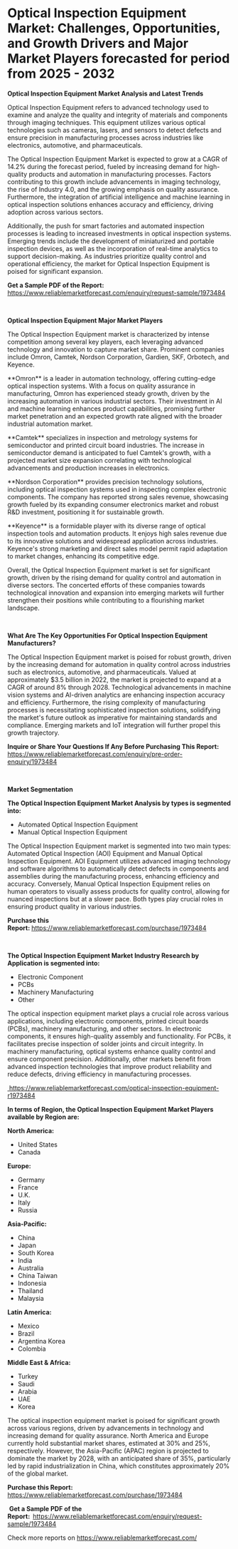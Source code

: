 <p><h1>Optical Inspection Equipment Market: Challenges, Opportunities, and Growth Drivers and Major Market Players forecasted for period from 2025 - 2032</h1></p><p><strong>Optical Inspection Equipment Market Analysis and Latest Trends</strong></p>
<p><p>Optical Inspection Equipment refers to advanced technology used to examine and analyze the quality and integrity of materials and components through imaging techniques. This equipment utilizes various optical technologies such as cameras, lasers, and sensors to detect defects and ensure precision in manufacturing processes across industries like electronics, automotive, and pharmaceuticals. </p><p>The Optical Inspection Equipment Market is expected to grow at a CAGR of 14.2% during the forecast period, fueled by increasing demand for high-quality products and automation in manufacturing processes. Factors contributing to this growth include advancements in imaging technology, the rise of Industry 4.0, and the growing emphasis on quality assurance. Furthermore, the integration of artificial intelligence and machine learning in optical inspection solutions enhances accuracy and efficiency, driving adoption across various sectors.</p><p>Additionally, the push for smart factories and automated inspection processes is leading to increased investments in optical inspection systems. Emerging trends include the development of miniaturized and portable inspection devices, as well as the incorporation of real-time analytics to support decision-making. As industries prioritize quality control and operational efficiency, the market for Optical Inspection Equipment is poised for significant expansion.</p></p>
<p><strong>Get a Sample PDF of the Report:&nbsp;</strong> <a href="https://www.reliablemarketforecast.com/enquiry/request-sample/1973484?utm_campaign=3225&utm_medium=2&utm_source=Github&utm_content=ia&utm_term=11042025&utm_id=optical-inspection-equipment">https://www.reliablemarketforecast.com/enquiry/request-sample/1973484</a></p>
<p>&nbsp;</p>
<p><strong>Optical Inspection Equipment Major Market Players</strong></p>
<p><p>The Optical Inspection Equipment market is characterized by intense competition among several key players, each leveraging advanced technology and innovation to capture market share. Prominent companies include Omron, Camtek, Nordson Corporation, Gardien, SKF, Orbotech, and Keyence.</p><p>**Omron** is a leader in automation technology, offering cutting-edge optical inspection systems. With a focus on quality assurance in manufacturing, Omron has experienced steady growth, driven by the increasing automation in various industrial sectors. Their investment in AI and machine learning enhances product capabilities, promising further market penetration and an expected growth rate aligned with the broader industrial automation market.</p><p>**Camtek** specializes in inspection and metrology systems for semiconductor and printed circuit board industries. The increase in semiconductor demand is anticipated to fuel Camtek's growth, with a projected market size expansion correlating with technological advancements and production increases in electronics.</p><p>**Nordson Corporation** provides precision technology solutions, including optical inspection systems used in inspecting complex electronic components. The company has reported strong sales revenue, showcasing growth fueled by its expanding consumer electronics market and robust R&D investment, positioning it for sustainable growth.</p><p>**Keyence** is a formidable player with its diverse range of optical inspection tools and automation products. It enjoys high sales revenue due to its innovative solutions and widespread application across industries. Keyence's strong marketing and direct sales model permit rapid adaptation to market changes, enhancing its competitive edge.</p><p>Overall, the Optical Inspection Equipment market is set for significant growth, driven by the rising demand for quality control and automation in diverse sectors. The concerted efforts of these companies towards technological innovation and expansion into emerging markets will further strengthen their positions while contributing to a flourishing market landscape.</p></p>
<p>&nbsp;</p>
<p><strong>What Are The Key Opportunities For Optical Inspection Equipment Manufacturers?</strong></p>
<p><p>The Optical Inspection Equipment market is poised for robust growth, driven by the increasing demand for automation in quality control across industries such as electronics, automotive, and pharmaceuticals. Valued at approximately $3.5 billion in 2022, the market is projected to expand at a CAGR of around 8% through 2028. Technological advancements in machine vision systems and AI-driven analytics are enhancing inspection accuracy and efficiency. Furthermore, the rising complexity of manufacturing processes is necessitating sophisticated inspection solutions, solidifying the market's future outlook as imperative for maintaining standards and compliance. Emerging markets and IoT integration will further propel this growth trajectory.</p></p>
<p><strong>Inquire or Share Your Questions If Any Before Purchasing This Report:</strong> <a href="https://www.reliablemarketforecast.com/enquiry/pre-order-enquiry/1973484?utm_campaign=3225&utm_medium=2&utm_source=Github&utm_content=ia&utm_term=11042025&utm_id=optical-inspection-equipment">https://www.reliablemarketforecast.com/enquiry/pre-order-enquiry/1973484</a></p>
<p>&nbsp;</p>
<p><strong>Market Segmentation</strong></p>
<p><strong>The Optical Inspection Equipment Market Analysis by types is segmented into:</strong></p>
<p><ul><li>Automated Optical Inspection Equipment</li><li>Manual Optical Inspection Equipment</li></ul></p>
<p><p>The Optical Inspection Equipment market is segmented into two main types: Automated Optical Inspection (AOI) Equipment and Manual Optical Inspection Equipment. AOI Equipment utilizes advanced imaging technology and software algorithms to automatically detect defects in components and assemblies during the manufacturing process, enhancing efficiency and accuracy. Conversely, Manual Optical Inspection Equipment relies on human operators to visually assess products for quality control, allowing for nuanced inspections but at a slower pace. Both types play crucial roles in ensuring product quality in various industries.</p></p>
<p><strong>Purchase this Report:&nbsp;</strong><a href="https://www.reliablemarketforecast.com/purchase/1973484?utm_campaign=3225&utm_medium=2&utm_source=Github&utm_content=ia&utm_term=11042025&utm_id=optical-inspection-equipment">https://www.reliablemarketforecast.com/purchase/1973484</a></p>
<p>&nbsp;</p>
<p><strong>The Optical Inspection Equipment Market Industry Research by Application is segmented into:</strong></p>
<p><ul><li>Electronic Component</li><li>PCBs</li><li>Machinery Manufacturing</li><li>Other</li></ul></p>
<p><p>The optical inspection equipment market plays a crucial role across various applications, including electronic components, printed circuit boards (PCBs), machinery manufacturing, and other sectors. In electronic components, it ensures high-quality assembly and functionality. For PCBs, it facilitates precise inspection of solder joints and circuit integrity. In machinery manufacturing, optical systems enhance quality control and ensure component precision. Additionally, other markets benefit from advanced inspection technologies that improve product reliability and reduce defects, driving efficiency in manufacturing processes.</p></p>
<p><a href="https://www.reliablemarketforecast.com/optical-inspection-equipment-r1973484?utm_campaign=3225&utm_medium=2&utm_source=Github&utm_content=ia&utm_term=11042025&utm_id=optical-inspection-equipment">&nbsp;https://www.reliablemarketforecast.com/optical-inspection-equipment-r1973484</a></p>
<p><strong>In terms of Region, the Optical Inspection Equipment Market Players available by Region are:</strong></p>
<p>
    <p> <strong> North America: </strong>
        <ul>
            <li>United States</li>
            <li>Canada</li>
        </ul>
        </p> 
    <p> <strong> Europe: </strong>
        <ul>
            <li>Germany</li>
            <li>France</li>
            <li>U.K.</li>
            <li>Italy</li>
            <li>Russia</li>
        </ul>
        </p> 
    <p> <strong> Asia-Pacific: </strong>
        <ul>
            <li>China</li>
            <li>Japan</li>
            <li>South Korea</li>
            <li>India</li>
            <li>Australia</li>
            <li>China Taiwan</li>
            <li>Indonesia</li>
            <li>Thailand</li>
            <li>Malaysia</li>
        </ul>
        </p> 
    <p> <strong> Latin America: </strong>
        <ul>
            <li>Mexico</li>
            <li>Brazil</li>
            <li>Argentina Korea</li>
            <li>Colombia</li>
        </ul>
        </p> 
    <p> <strong> Middle East & Africa: </strong>
        <ul>
            <li>Turkey</li>
            <li>Saudi</li>
            <li>Arabia</li>
            <li>UAE</li>
            <li>Korea</li>
        </ul>
    </p>
    </p>
<p><p>The optical inspection equipment market is poised for significant growth across various regions, driven by advancements in technology and increasing demand for quality assurance. North America and Europe currently hold substantial market shares, estimated at 30% and 25%, respectively. However, the Asia-Pacific (APAC) region is projected to dominate the market by 2028, with an anticipated share of 35%, particularly led by rapid industrialization in China, which constitutes approximately 20% of the global market.</p></p>
<p><strong>Purchase this Report: </strong><a href="https://www.reliablemarketforecast.com/purchase/1973484?utm_campaign=3225&utm_medium=2&utm_source=Github&utm_content=ia&utm_term=11042025&utm_id=optical-inspection-equipment">https://www.reliablemarketforecast.com/purchase/1973484</a></p>
<p>&nbsp;<strong>Get a Sample PDF of the Report:&nbsp;&nbsp;</strong><a href="https://www.reliablemarketforecast.com/enquiry/request-sample/1973484?utm_campaign=3225&utm_medium=2&utm_source=Github&utm_content=ia&utm_term=11042025&utm_id=optical-inspection-equipment">https://www.reliablemarketforecast.com/enquiry/request-sample/1973484</a></p>
<p><strong></strong></p>
<p>Check more reports on <a href="https://www.reliablemarketforecast.com/?utm_campaign=3225&utm_medium=2&utm_source=Github&utm_content=ia&utm_term=11042025&utm_id=optical-inspection-equipment">https://www.reliablemarketforecast.com/</a></p>